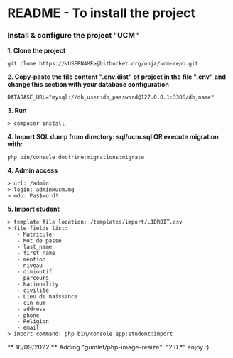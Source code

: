 # README - To install the project #

### Install & configure the project "UCM"

**1. Clone the project**

```
git clone https://<USERNAME>@bitbucket.org/onja/ucm-repo.git
```

**2. Copy-paste the file content ".env.dist" of project in the file ".env" and change this section with your database configuration**

```
DATABASE_URL="mysql://db_user:db_password@127.0.0.1:3306/db_name"
```
**3. Run**
```
> composer install
```

**4. Import SQL dump from directory: sql/ucm.sql OR execute migration with:**
```
php bin/console doctrine:migrations:migrate
```

**4. Admin access**
```
> url: /admin
> login: admin@ucm.mg
> mdp: Pa$$word!
```

**5. Import student**
```
> template file location: /templates/import/L1DROIT.csv
> file fields list: 
   - Matricule
   - Mot de passe
   - last_name
   - first_name
   - mention
   - niveau
   - diminutif
   - parcours
   - Nationality
   - civilite
   - Lieu de naissance
   - cin num
   - address       
   - phone
   - Religion
   - email
> import command: php bin/console app:student:import
```
** 18/09/2022
** Adding "gumlet/php-image-resize": "2.0.*" 
enjoy :)